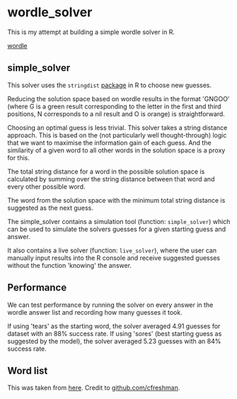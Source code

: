 # wordle_solver

This is my attempt at building a simple wordle solver in R.

[wordle](https://www.powerlanguage.co.uk/wordle/)

## simple_solver

This solver uses the `stringdist` [package](https://cran.r-project.org/web/packages/stringdist/stringdist.pdf) in R to choose new guesses. 

Reducing the solution space based on wordle results in the format 'GNGOO' (where G is a green result corresponding to the letter in the first and third positions, N corresponds to a nil result and O is orange) is straightforward.

Choosing an optimal guess is less trivial. This solver takes a string distance approach. This is based on the (not particularly well thought-through) logic that we want to maximise the information gain of each guess. And the similarity of a given word to all other words in the solution space is a proxy for this. 

The total string distance for a word in the possible solution space is calculated by summing over the string distance between that word and every other possible word.

The word from the solution space with the minimum total string distance is suggested as the next guess.

The simple_solver contains a simulation tool (function: `simple_solver`) which can be used to simulate the solvers guesses for a given starting guess and answer. 

It also contains a live solver (function: `live_solver`), where the user can manually input results into the R console and receive suggested guesses without the function 'knowing' the answer.

## Performance

We can test performance by running the solver on every answer in the wordle answer list and recording how many guesses it took.

If using 'tears' as the starting word, the solver averaged 4.91 guesses for dataset with an 88% success rate. 
If using 'sores' (best starting guess as suggested by the model), the solver averaged 5.23 guesses with an 84% success rate.

## Word list

This was taken from [here](https://gist.github.com/cfreshman). Credit to [github.com/cfreshman](https://github.com/cfreshman).
